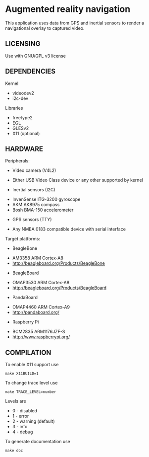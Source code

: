 Augmented reality navigation
============================

This application uses data from GPS and inertial sensors to render a navigational overlay to captured video.

LICENSING
---------
Use with GNU/GPL v3 license

DEPENDENCIES
------------
Kernel
 * videodev2
 * i2c-dev

Libraries
 * freetype2
 * EGL
 * GLESv2
 * X11 (optional)

HARDWARE
--------
Peripherals:
 * Video camera (V4L2)
  - Either USB Video Class device or any other supported by kernel

 * Inertial sensors (I2C)
  - InvenSense ITG-3200 gyroscope
  - AKM AK8975 compass
  - Bosh BMA-150 accelerometer

 * GPS sensors (TTY)
  - Any NMEA 0183 compatible device with serial interface

Target platforms:
 * BeagleBone
  - AM3358 ARM Cortex-A8
  - <http://beagleboard.org/Products/BeagleBone>

 * BeagleBoard
  - OMAP3530 ARM Cortex-A8
  - <http://beagleboard.org/Products/BeagleBoard>

 * PandaBoard
  - OMAP4460 ARM Cortex-A9 
  - <http://pandaboard.org/>

 * Raspberry Pi
  - BCM2835 ARM1176JZF-S
  - <http://www.raspberrypi.org/>

COMPILATION
-------------
To enable X11 support use
~~~
make X11BUILD=1
~~~
To change trace level use
~~~
make TRACE_LEVEL=number
~~~
Levels are
 * 0 - disabled
 * 1 - error
 * 2 - warning (default)
 * 3 - info
 * 4 - debug

To generate documentation use
~~~
make doc
~~~
